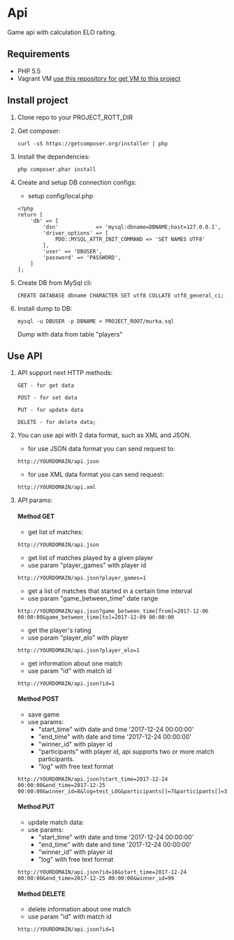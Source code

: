 # Api

Game api with calculation ELO raiting.

## Requirements

* PHP 5.5
* Vagrant VM [use this repository for get VM to this project](git@github.com:DimonchikSP/vagrant_vm.git)

## Install project

1. Clone repo to your PROJECT_ROTT_DIR

2. Get composer:

    ```
    curl -sS https://getcomposer.org/installer | php
    ```

3. Install the dependencies:

    ```
    php composer.phar install
    ```

4. Create and setup DB connection configs:
    - setup config/local.php

    ```
    <?php
    return [
        'db' => [
            'dsn'            => 'mysql:dbname=DBNAME;host=127.0.0.1',
            'driver_options' => [
                PDO::MYSQL_ATTR_INIT_COMMAND => 'SET NAMES UTF8'
            ],
            'user' => 'DBUSER',
            'password' => 'PASSWORD',
        ]
    ];
    ```
5. Create DB from MySql cli:

    ```
    CREATE DATABASE dbname CHARACTER SET utf8 COLLATE utf8_general_ci;
    ```

6. Install dump to DB:

    ```
    mysql -u DBUSER -p DBNAME < PROJECT_ROOT/murka.sql
    ```
    Dump with data from table "players"
    
##  Use API

1. API support next HTTP methods:
    ```
    GET - for get data
    ```
    ```
    POST - for set data
    ```
    ```
    PUT - for update data
    ```
    ```
    DELETE - for delete data;
    ```
2. You can use api with 2 data format, such as XML and JSON.

    - for use JSON data format you can send request to:
    ```
    http://YOURDOMAIN/api.json
    ```
    - for use XML data format you can send request:
    ```
    http://YOURDOMAIN/api.xml
    ```

3. API params:
    #### Method GET
    - get list of matches:
    ```
    http://YOURDOMAIN/api.json
   
    ```
    - get list of matches played by a given player
    - use param "player_games" with player id
    ```
    http://YOURDOMAIN/api.json?player_games=1

    ```
    - get a list of matches that started in a certain time interval
    - use param "game_between_time" date range
    ```
    http://YOURDOMAIN/api.json?game_between_time[from]=2017-12-06 00:00:00&game_between_time[to]=2017-12-09 00:00:00
    ```
    - get the player's rating
    - use param "player_elo" with player
    ```
    http://YOURDOMAIN/api.json?player_elo=1
    
    ```
    - get information about one match
    - use param "id" with match id
   
    ```
    http://YOURDOMAIN/api.json?id=1
    
    ```
    #### Method POST
    - save game
    - use params:
        - "start_time" with date and time '2017-12-24 00:00:00'
        - "end_time" with date and time '2017-12-24 00:00:00'
        - "winner_id" with player id
        - "participants" with player id, api supports two or more match participants.
        - "log" with free text format
    ```
    http://YOURDOMAIN/api.json?start_time=2017-12-24 00:00:00&end_time=2017-12-25 00:00:00&winner_id=8&log=test_LOG&participants[]=7&participants[]=3
    
    ```
    #### Method PUT
    - update match data:
    - use params:
      - "start_time" with date and time '2017-12-24 00:00:00'
      - "end_time" with date and time '2017-12-24 00:00:00'
      - "winner_id" with player id
      - "log" with free text format
    ```
    http://YOURDOMAIN/api.json?id=16&start_time=2017-12-24 00:00:00&end_time=2017-12-25 00:00:00&winner_id=99
    ```
    #### Method DELETE
    - delete information about one match
    - use param "id" with match id   
    ```
    http://YOURDOMAIN/api.json?id=1
        
    ```
    